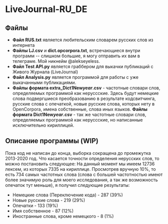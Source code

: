 # LiveJournal-RU_DE
## Файлы
- **Файл RUS.txt** является любительским словарем русских слов из интернета
- **Файлы LJ.csv** и **dict.opcorpora.txt**, встречающиеся внутри программ -- слишком большие, я могу отправить их вам в телеграме. Мой никнейм @alekseyeless.
- **Файл Test API.py** является граббером для выкачки публикаций с Живого Журнала (LiveJournal)
- **Файл Analysis.py** является программой для работы с уже выкачанными публикациями.
- **Файлы формата extra_Dict1New*year*.csv** - частотные словари слов, определяемых программой как неруссские. Здесь будут немецкие слова подвергшиеся преобразованию в результате кодсвитчинга, русские слова с опечаткой, новые русские слова, которых нету в OpenCorpora, имена собственные, слова иных языков.
**Файлы формата Dict1New*year*.csv** - так же частотные словари слов, определяемых программой как неруссские, но написанные исключительно кириллицей. 
## Описание программы (WIP)
Пока код не написан до конца, выборка сокращена до промежутка 2013-2020 год. Что касается точности определения нерусских слов, то можно постановить следующее:
На данный момент мы имеем 12736 лексем, из которых 7335 на кириллице. Просмотрев вручную 10%, то есть 734 самых частотных слова (слова с большей частотностью имеют более значимую роль для моего исследования, а так же возможность опечаток тут меньше), я получил следующие результаты:

- Немецкие слова (Переключение кода) - 287 (39%)
- Новые русские слова - 219 (29%)
- Опечатки - 133 (19%)
- Имя собственное - 87 (12%)
- Иностранные слова, кроме немецкого - 8 (1%)
